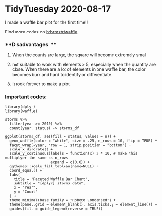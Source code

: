 # TidyTuesday 2020-08-17

I made a waffle bar plot for the first time!!

Find more codes on [hrbrmstr/waffle](https://github.com/hrbrmstr/waffle)

### **Disadvantages: **

1. When the counts are large, the square will become extremely small

2. not suitable to work with elements > 5, especially when the quantity are close. When there are a lot of elements in one waffle bar, the color becomes burr and hard to identify or differentiate.

3. It took forever to make a plot

### Important codes:

```
library(dplyr)
library(waffle)

storms %>% 
  filter(year >= 2010) %>% 
  count(year, status) -> storms_df

ggplot(storms_df, aes(fill = status, values = n)) +
  geom_waffle(color = "white", size = .25, n_rows = 10, flip = TRUE) +
  facet_wrap(~year, nrow = 1, strip.position = "bottom") +
  scale_x_discrete() + 
  scale_y_continuous(labels = function(x) x * 10, # make this multiplyer the same as n_rows
                     expand = c(0,0)) +
  ggthemes::scale_fill_tableau(name=NULL) +
  coord_equal() +
  labs(
    title = "Faceted Waffle Bar Chart",
    subtitle = "{dplyr} storms data",
    x = "Year",
    y = "Count"
  ) +
  theme_minimal(base_family = "Roboto Condensed") +
  theme(panel.grid = element_blank(), axis.ticks.y = element_line()) +
  guides(fill = guide_legend(reverse = TRUE))
```
